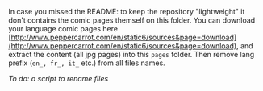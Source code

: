 

In case you missed the README: to keep the repository "lightweight" it don't contains the comic pages themself on this folder.
You can download your language comic pages here [http://www.peppercarrot.com/en/static6/sources&page=download](http://www.peppercarrot.com/en/static6/sources&page=download), and extract the content (all jpg pages) into this ```pages``` folder. 
Then remove lang prefix (```en_, fr_, it_``` etc.) from all files names.

*To do: a script to rename files*

